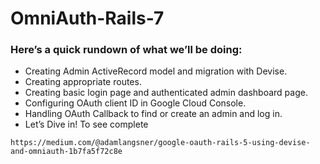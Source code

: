 # OmniAuth-Rails-7
### Here’s a quick rundown of what we’ll be doing:

* Creating Admin ActiveRecord model and migration with Devise.
* Creating appropriate routes.
* Creating basic login page and authenticated admin dashboard page.
* Configuring OAuth client ID in Google Cloud Console.
* Handling OAuth Callback to find or create an admin and log in.
* Let’s Dive in!
To see complete 
```    
https://medium.com/@adamlangsner/google-oauth-rails-5-using-devise-and-omniauth-1b7fa5f72c8e

```
